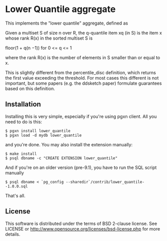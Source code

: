 # Lower Quantile aggregate

This implements the "lower quantile" aggregate, defined as

   Given a multiset S of size n over R, the q-quantile item xq (in S) is
   the item x whose rank R(x) in the sorted multiset S is
   
   floor(1 + q(n −1)) for 0 <= q <= 1
   
   where the rank R(x) is the number of elements in S smaller than or
   equal to x.

This is slightly different from the percentile_disc definition, which
returns the first value exceeding the threshold. For most cases this
different is not important, but some papers (e.g. the ddsketch paper)
formulate guarantees based on this definition.


## Installation

Installing this is very simple, especially if you're using pgxn client.
All you need to do is this:

    $ pgxn install lower_quantile
    $ pgxn load -d mydb lower_quantile

and you're done. You may also install the extension manually:

    $ make install
    $ psql dbname -c "CREATE EXTENSION lower_quantile"

And if you're on an older version (pre-9.1), you have to run the SQL
script manually

    $ psql dbname < `pg_config --sharedir`/contrib/lower_quantile--1.0.0.sql

That's all.


## License

This software is distributed under the terms of BSD 2-clause license.
See LICENSE or http://www.opensource.org/licenses/bsd-license.php for
more details.

